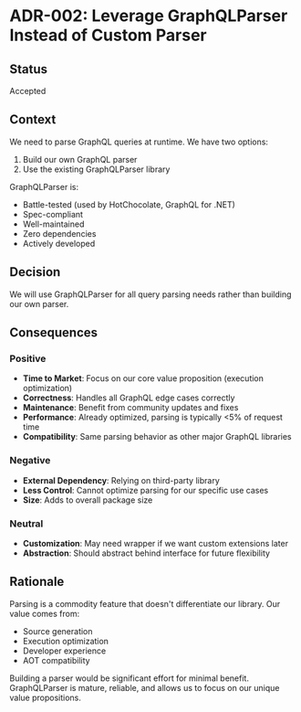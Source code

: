 # ADR-002: Leverage GraphQLParser Instead of Custom Parser

## Status

Accepted

## Context

We need to parse GraphQL queries at runtime. We have two options:

1. Build our own GraphQL parser
2. Use the existing GraphQLParser library

GraphQLParser is:

- Battle-tested (used by HotChocolate, GraphQL for .NET)
- Spec-compliant
- Well-maintained
- Zero dependencies
- Actively developed

## Decision

We will use GraphQLParser for all query parsing needs rather than building our own parser.

## Consequences

### Positive

- **Time to Market**: Focus on our core value proposition (execution optimization)
- **Correctness**: Handles all GraphQL edge cases correctly
- **Maintenance**: Benefit from community updates and fixes
- **Performance**: Already optimized, parsing is typically <5% of request time
- **Compatibility**: Same parsing behavior as other major GraphQL libraries

### Negative

- **External Dependency**: Relying on third-party library
- **Less Control**: Cannot optimize parsing for our specific use cases
- **Size**: Adds to overall package size

### Neutral

- **Customization**: May need wrapper if we want custom extensions later
- **Abstraction**: Should abstract behind interface for future flexibility

## Rationale

Parsing is a commodity feature that doesn't differentiate our library. Our value comes from:

- Source generation
- Execution optimization
- Developer experience
- AOT compatibility

Building a parser would be significant effort for minimal benefit. GraphQLParser is mature, reliable, and allows us to focus on our unique value propositions.
